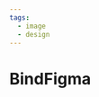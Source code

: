 ```yaml
---
tags:
  - image
  - design
---
```


# BindFigma

<include repo_url="https://github.com/foliant-docs/foliantcontrib.bindfigma.git" path="README.md" sethead="2" nohead="true"></include>

